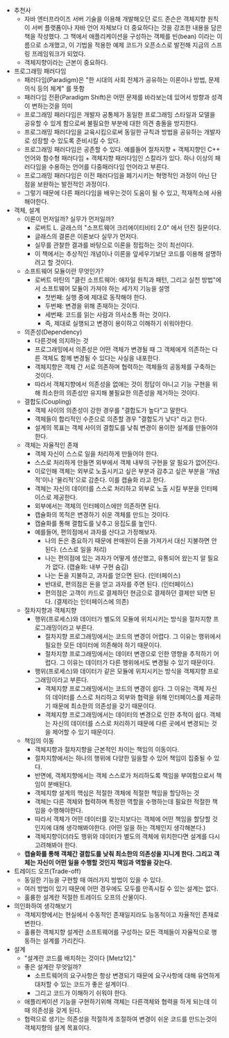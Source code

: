 - 추천사
  - 자바 엔터프라이즈 서버 기술을 이용해 개발해오던 로드 존슨은 객체지향 원칙이 서버 플랫폼이나 자바 언어 자체보다 더 중요하다는 것을 강조한 내용을 담은 책을 작성했다. 그 책에서 애플리케이션을 구성하는 객체를 빈(bean) 이라는 이름으로 소개했고, 이 기법을 적용한 예제 코드가 오픈소스로 발전해 지금의 스프링 프레임워크가 되었다.
  - 객체지향이라는 근본이 중요하다.
- 프로그래밍 패러다임
  - 패러다임(Paradigm)은 "한 시대의 사회 전체가 공유하는 이론이나 방법, 문제의식 등의 체계" 를 뜻함
  - 패러다임 전환(Paradigm Shift)은 어떤 문제를 바라보는데 있어서 방향과 성격이 변하는것을 의미
  - 프로그래밍 패러다임은 개발자 공통체가 동일한 프로그래밍 스타일과 모델을 공유할 수 있게 함으로써 불필요한 부분에 대한 의견 충돌을 방지한다.
  - 프로그래밍 패러다임을 교육시킴으로써 동일한 규칙과 방법을 공유하는 개발자로 성장할 수 있도록 준비시킬 수 있다.
  - 프로그래밍 패러다임은 공존할 수 있다. 예를들어 절차지향 + 객체지향인 C++ 언어와 함수형 패러다임 + 객체지향 패러다임인 스칼라가 있다. 하나 이상의 패러다임을 수용하는 언어를 다중패러다임 언어라고 부른다.
  - 프로그래밍 패러다임은 이전 패러다임을 폐기시키는 혁명적인 과정이 아닌 단점을 보완하는 발전적인 과정이다.
  - 그렇기 때문에 다른 패러다임을 배우는것이 도움이 될 수 있고, 적재적소에 사용해야한다.
- 객체, 설계
  - 이론이 먼저일까? 실무가 먼저일까?
    - 로버트 L. 글래스의 "소프트웨어 크리에이티비티 2.0" 에서 던진 질문이다.
    - 글래스의 결론은 이론보다 실무가 먼저다.
    - 실무를 관찰한 결과를 바탕으로 이론을 정립하는 것이 최선이다.
    - 이 책에서는 추상적인 개념이나 이론을 앞세우기보단 코드를 이용해 설명하려고 할 것이다.
  - 소프트웨어 모듈이란 무엇인가?
    - 로버트 마틴의 "클린 소프트웨어: 애자일 원칙과 패턴, 그리고 실천 방법"에서 소프트웨어 모듈이 가져야 하는 세가지 기능을 설명
      - 첫번째: 실행 중에 제대로 동작해야 한다.
      - 두번째: 변경을 위해 존재하는 것이다.
      - 세번째: 코드를 읽는 사람과 의사소통 하는 것이다.
      - 즉, 제대로 실행되고 변경이 용이하고 이해하기 쉬워야한다.
  - 의존성(Dependency)
    - 다른것에 의지하는 것
    - 프로그래밍에서 의존성은 어떤 객체가 변경될 때 그 객체에게 의존하는 다른 객체도 함께 변경될 수 있다는 사실을 내포한다.
    - 객체지향은 객체 간 서로 의존하며 협력하는 객체들의 공동체를 구축하는 것이다.
    - 따라서 객체지향에서 의존성을 없애는 것이 정답이 아니고 기능 구현을 위해 최소한의 의존성만 유지해 불필요한 의존성을 제거하는 것이다.
  - 결합도(Coupling)
    - 객체 사이의 의존성이 강한 경우를 "결합도가 높다"고 말한다.
    - 객체들이 합리적인 수준으로 의존할 경우 "결합도가 낮다" 라고 한다.
    - 설계의 목표는 객체 사이의 결합도를 낮춰 변경이 용이한 설계를 만들어야 한다.
  - 객체는 자율적인 존재
    - 객체 자신이 스스로 일을 처리하게 만들어야 한다.
    - 스스로 처리하게 만들면 외부에서 객체 내부의 구현을 알 필요가 없어진다.
    - 이로인해 객체는 외부로 노출시키고 싶은 부분과 감추고 싶은 부분을 '개념적'이나 '물리적'으로 감춘다. 이를 캡슐화 라고 한다.
    - 객체는 자신의 데이터를 스스로 처리하고 외부로 노출 시킬 부분을 인터페이스로 제공한다.
    - 외부에서는 객체의 인터페이스에만 의존하면 된다.
    - 캡슐화의 목적은 변경하기 쉬운 객체를 만드는 것이다.
    - 캡슐화를 통해 결합도를 낮추고 응집도를 높인다.
    - 예를들어, 편의점에서 과자를 산다고 가정해보자.
      - 나의 돈은 중요하기 때문에 판매원이 돈을 가져가서 대신 지불하면 안된다. (스스로 일을 처리)
      - 나는 편의점에 있는 과자가 어떻게 생산했고, 유통되어 왔는지 알 필요가 없다. (캡슐화: 내부 구현 숨김)
      - 나는 돈을 지불하고, 과자를 얻으면 된다. (인터페이스)
      - 반대로, 편의점은 돈을 얻고 과자를 주면 된다. (인터페이스)
      - 편의점은 고객이 카드로 결제하던 현금으로 결제하던 결제만 되면 된다. (결제라는 인터페이스에 의존)
  - 절차지향과 객체지향
    - 행위(프로세스)와 데이터가 별도의 모듈에 위치시키는 방식을 절차지향 프로그래밍이라고 부른다.
      - 절차지향 프로그래밍에서는 코드의 변경이 어렵다. 그 이유는 행위에서 필요한 모든 데이터에 의존해야 하기 때문이다.
      - 절차지향 프로그래밍에서는 데이터 변경으로 인한 영향을 추적하기 어렵다. 그 이유는 데이터가 다른 행위에서도 변경될 수 있기 때문이다.
    - 행위(프로세스)와 데이터가 같은 모듈에 위치시키는 방식을 객체지향 프로그래밍이라고 부른다.
      - 객체지향 프로그래밍에서는 코드의 변경이 쉽다. 그 이유는 객체 자신의 데이터를 스스로 처리하고 외부와 협력을 위해 인터페이스를 제공하기 때문에 최소한의 의존성을 갖기 때문이다.
      - 객체지향 프로그래밍에서는 데이터의 변경으로 인한 추적이 쉽다. 객체는 자신의 데이터를 스스로 처리하기 때문에 다른 곳에서 변경되는 것을 제어할 수 있기 때문이다.
  - 책임의 이동
    - 객체지향과 절차지향을 근본적인 차이는 책임의 이동이다.
    - 절차지향에서는 하나의 행위에 다양한 일을할 수 있어 책임이 집중될 수 있다.
    - 반면에, 객체지향에서는 객체 스스로가 처리하도록 책임을 부여함으로서 책임이 분배된다.
    - 객체지향 설계의 핵심은 적절한 객체에 적절한 책임을 할당하는 것
    - 객체는 다른 객체와 협력하며 특정한 역할을 수행하는데 필요한 적절한 책임을 수행해야한다.
    - 따라서 객체가 어떤 데이터를 갖는지보다는 객체에 어떤 책임을 할당할 것인지에 대해 생각해봐야한다. (어떤 일을 하는 객체인지 생각해본다.)
    - 객체지향이더라도 행위와 데이터가 별도의 객체에 위치한다면 설계를 다시 고려해봐야 한다.
  - **캡슐화를 통해 객체간 결합도를 낮춰 최소한의 의존성을 지니게 한다. 그리고 객체는 자신이 어떤 일을 수행할 것인지 책임과 역할을 갖는다.**
- 트레이드 오프(Trade-off)
  - 동일한 기능을 구현할 때 여러가지 방법이 있을 수 있다.
  - 여러 방법이 있기 때문에 어떤 경우에도 모두를 만족시킬 수 있는 설계는 없다.
  - 훌륭한 설계란 적절한 트레이드 오프의 산물이다.
- 의인화하여 생각해보기
  - 객체지향에서는 현실에서 수동적인 존재일지라도 능동적이고 자율적인 존재로 변한다.
  - 훌륭한 객체지향 설계란 소프트웨어를 구성하는 모든 객체들이 자율적으로 행동하는 설계를 가리킨다.
- 설계
  - "설계란 코드를 배치하는 것이다 [Metz12]."
  - 좋은 설계란 무엇일까?
    - 소프트웨어의 요구사항은 항상 변경되기 때문에 요구사항에 대해 유연하게 대처할 수 있는 코드가 좋은 설계이다.
    - 그리고 코드가 이해하기 쉬워야 한다.
  - 애플리케이션 기능을 구현하기위해 객체는 다른객체와 협력을 하게 되는데 이 때 의존성을 갖게 된다.
  - 협력으로 생기는 의존성을 적절하게 조절하여 변경이 쉬운 코드를 만드는것이 객체지향의 설계 목표이다.
